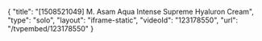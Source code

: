 {
    "title": "[1508521049] M. Asam Aqua Intense Supreme Hyaluron Cream",
    "type": "solo",
    "layout": "iframe-static",
    "videoId": "123178550",
    "url": "\/tvpembed\/123178550"
}